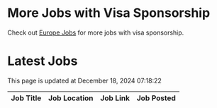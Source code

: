 # More Jobs with Visa Sponsorship

Check out [Europe Jobs](https://github.com/sureshparimi/europejobs#latest-jobs) for more jobs with visa sponsorship.

# Latest Jobs

This page is updated at December 18, 2024 07:18:22

| Job Title | Job Location | Job Link | Job Posted |
| --- | --- | --- | --- |
